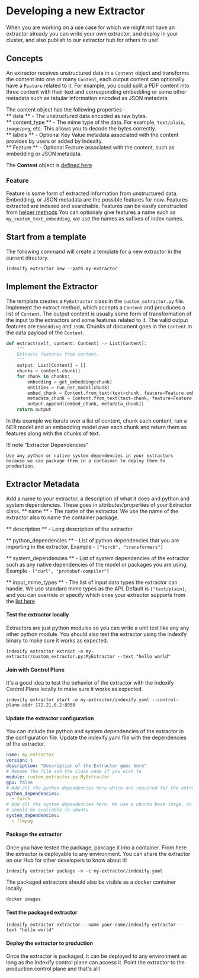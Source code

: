# Developing a new Extractor

When you are working on a use case for which we might not have an extractor already you can write your own extractor, and deploy in your cluster, and also publish to our extractor hub for others to use! 

## Concepts

An extractor receives unstructured data in a `Content` object and transforms the content into one or many `Content`, each output content can optionally have a `Feature` related to it. For example, you could split a PDF content into three content with their text and corresponding embedding or some other metadata such as tabular information encoded as JSON metadata.

The content object has the following properties - <br/>
    ** data ** - The unstructured data encoded as raw bytes.<br/>
    ** content_type ** - The mime type of the data. For example, `text/plain`, `image/png`, etc. This allows you to decode the bytes correctly.<br/>
    ** labels ** - Optional Key Value metadata associated with the content provides by users or added by Indexify.<br/>
    ** Feature ** - Optional Feature associated with the content, such as embedding or JSON metadata.<br/>

The **Content** object is [defined here](https://github.com/tensorlakeai/indexify/blob/11346c29055f16d397fc0901ec10139cdc945134/indexify_extractor_sdk/base_extractor.py#L48) 

### Feature
Feature is some form of extracted information from unstructured data. Embedding, or JSON metadata are the possible features for now. Features extracted are indexed and searchable.
Features can be easily constructed from [helper methods](https://github.com/tensorlakeai/indexify/blob/11346c29055f16d397fc0901ec10139cdc945134/indexify_extractor_sdk/base_extractor.py#L37)
You can optionaly give features a name such as `my_custom_text_embedding`, we use the names as sufixes of index names.

## Start from a template

The following command will create a template for a new extractor in the current directory. 

```shell
indexify extractor new --path my-extractor
```

## Implement the Extractor 
The template creates a `MyExtractor` class in the `custom_extractor.py` file. Implement the extract method, which accepts a `Content` and prouduces a list of `Content`. The output content is usually some form of transformation of the input to the extractors and some features related to it. The valid output features are `Embedding` and `JSON`. Chunks of document goes in the `Content` in the data payload of the `Content`. 

```python
def extract(self, content: Content) -> List[Content]:
    """
    Extracts features from content.
    """
    output: List[Content] = []
    chunks = content.chunk()
    for chunk in chunks:
        embedding = get_embedding(chunk)
        entities = run_ner_model(chunk)
        embed_chunk = Content.from_text(text=chunk, feature=Feature.embedding(name="text_embedding", values=embedding))
        metadata_chunk = Content.from_text(text=chunk, feature=Feature.metadata(name="metadata", json.dumps(entities))),
        output.append([embed_chunk, metadata_chunk])
    return output
```

In this example we iterate over a list of content, chunk each content, run a NER model and an embedding model over each chunk and return them as features along with the chunks of text.

!!! note "Extractor Dependencies"

    Use any python or native system dependencies in your extractors because we can package them in a container to deploy them to production.


## Extractor Metadata
Add a name to your extractor, a description of what it does and python and system dependencies. These goes in attributes/properties of your Extractor class.
** name ** - The name of the extractor. We use the name of the extractor also to name the container package.

** description ** - Long description of the extractor

** python_dependencies ** -  List of python dependencies that you are importing in the extractor. Example - `["torch", "transformers"]`

** system_dependencies ** - List of system dependencies of the extractor such as any native dependencies of the model or packages you are using. Example - `["curl", "protobuf-compiler"]`

** input_mime_types ** - The list of input data types the extractor can handle. We use standard mime types as the API. Default is `["text/plain]`, and you can override or specify which ones your extractor supports from the [list here](https://developer.mozilla.org/en-US/docs/Web/HTTP/Basics_of_HTTP/MIME_types/Common_types)

#### Test the extractor locally

Extractors are just python modules so you can write a unit test like any any other python module. You should also test the extractor using the indexify binary to make sure it works as expected. 

```shell
indexify extractor extract -e my-extractor/custom_extractor.py:MyExtractor --text "hello world"
```

#### Join with Control Plane
It's a good idea to test the behavior of the extractor with the Indexify Control Plane locally to make sure it works as expected. 

```shell
indexify extractor start -e my-extractor/indexify.yaml --control-plane-addr 172.21.0.2:8950
```

#### Update the extractor configuration
You can include the python and system dependencies of the extractor in the configuration file. Update the indexify.yaml file with the dependencies of the extractor. 

```yaml
name: my-extractor
version: 1
description: "Description of the Extractor goes here"
# Rename the file and the class name if you wish to
module: custom_extractor.py:MyExtractor
gpu: false
# Add all the python dependencies here which are required for the extractor to work
python_dependencies:
  - torch
# Add all the system dependencies here. We use a ubuntu base image, so the package names
# should be available in ubuntu
system_dependencies:
  - ffmpeg

```

#### Package the extractor
Once you have tested the package, pakcage it into a container. From here the extractor is deployable to any environment. You can share the extractor on our Hub for other developers to know about it! 

```shell
indexify extractor package -v -c my-extractor/indexify.yaml
```

The packaged extractors should also be visible as a docker container locally.
```shell
docker images
```

#### Test the packaged extractor

```shell
indexify extractor extractor --name your-name/indexify-extractor --text "hello world"
```

#### Deploy the extractor to production
Once the extractor is packaged, it can be deployed to any environment as long as the Indexify control plane can access it. Point the extractor to the production control plane and that's all! 
